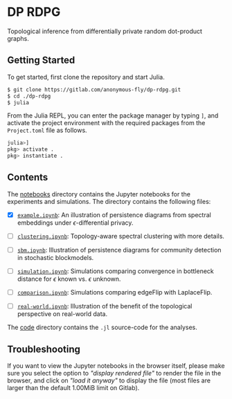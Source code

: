 # DP RDPG

Topological inference from differentially private random dot-product graphs.

## Getting Started

To get started, first clone the repository and start Julia.

```bash
$ git clone https://gitlab.com/anonymous-fly/dp-rdpg.git
$ cd ./dp-rdpg
$ julia
```

From the Julia REPL, you can enter the package manager by typing `]`, and activate the project environment with the required packages from the `Project.toml` file as follows.
```julia
julia>]
pkg> activate .
pkg> instantiate .
```

## Contents

The [notebooks](./notebooks/) directory contains the Jupyter notebooks for the experiments and simulations. The directory contains the following files:

- [x] [`example.ipynb`](./notebooks/example.ipynb): An illustration of persistence diagrams from spectral embeddings under $`\epsilon`$-differential privacy.


- [ ] [`clustering.ipynb`](./notebooks/clustering.ipynb): Topology-aware spectral clustering with more details. 


- [ ] [`sbm.ipynb`](./notebooks/sbm.ipynb): Illustration of persistence diagrams for community detection in stochastic blockmodels.


- [ ] [`simulation.ipynb`](./notebooks/simulation.ipynb): Simulations comparing convergence in bottleneck distance for $`\epsilon`$ known vs. $\epsilon$ unknown. 


- [ ] [`comparison.ipynb`](./notebooks/comparison.ipynb): Simulations comparing edgeFlip with LaplaceFlip. 


- [ ] [`real-world.ipynb`](./notebooks/real-world.ipynb): Illustration of the benefit of the topological perspective on real-world data. 


The [code](./code/) directory contains the `.jl` source-code for the analyses.


## Troubleshooting

If you want to view the Jupyter notebooks in the browser itself, please make sure you select the option to *"display rendered file"* to render the file in the browser, and click on *"load it anyway"* to display the file (most files are larger than the default 1.00MiB limit on Gitlab).
